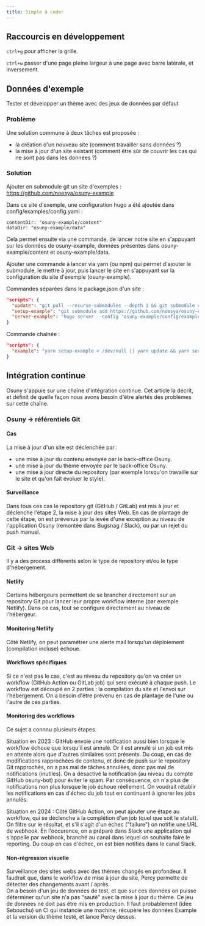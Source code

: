 ```yaml
---
title: Simple à coder
---
```


## Raccourcis en développement

`ctrl+g` pour afficher la grille.

`ctrl+w` passer d'une page pleine largeur à une page avec barre latérale, et inversement.


## Données d'exemple

Tester et développer un thème avec des jeux de données par défaut

### Problème

Une solution commune à deux tâches est proposée :
- la création d'un nouveau site (comment travailler sans données ?)
- la mise à jour d'un site existant (comment être sûr de couvrir les cas qui ne sont pas dans les données ?)

### Solution

Ajouter en submodule git un site d'exemples : https://github.com/noesya/osuny-example

Dans ce site d'exemple, une configuration hugo a été ajoutée dans config/examples/config.yaml :

```
contentDir: "osuny-example/content"
dataDir: "osuny-example/data"
```

Cela permet ensuite via une commande, de lancer notre site en s'appuyant sur les données de osuny-example, données présentes dans osuny-example/content et  osuny-example/data.

Ajouter une commande à lancer via yarn (ou npm) qui permet d'ajouter le submodule, le mettre à jour, puis lancer le site en s'appuyant sur la configuration du site d'exemple (osuny-example).

Commandes séparées dans le package.json d'un site :

```json
"scripts": {
  "update": "git pull --recurse-submodules --depth 1 && git submodule update --remote",
  "setup-example": "git submodule add https://github.com/noesya/osuny-example",
  "server-example": "hugo server --config 'osuny-example/config/example/config.yaml'",
}
```

Commande chaînée :

```json
"scripts": {
  "example": "yarn setup-example > /dev/null || yarn update && yarn server-example"
}
```

## Intégration continue

Osuny s'appuie sur une chaîne d'intégration continue.
Cet article la décrit, et définit de quelle façon nous avons besoin d'être alertés des problèmes sur cette chaîne.

### Osuny -> référentiels Git

#### Cas 
La mise à jour d'un site est déclenchée par :
- une mise à jour du contenu envoyée par le back-office Osuny.
- une mise à jour du thème envoyée par le back-office Osuny.
- une mise à jour directe du repository (par exemple lorsqu'on travaille sur le site et qu'on fait évoluer le style).

#### Surveillance
Dans tous ces cas le repository git (GitHub / GitLab) est mis à jour et déclenche l'étape 2, la mise à jour des sites Web.
En cas de plantage de cette étape, on est prévenus par la levée d'une exception au niveau de l'application Osuny (remontée dans Bugsnag / Slack), ou par un rejet du push manuel.


### Git -> sites Web

Il y a des process différents selon le type de repository et/ou le type d'hébergement.

#### Netlify
Certains hébergeurs permettent de se brancher directement sur un repository Git pour lancer leur propre workflow interne (par exemple Netlify). Dans ce cas, tout se configure directement au niveau de l'hébergeur.

#### Monitoring Netlify
Côté Netlify, on peut paramétrer une alerte mail lorsqu'un déploiement (compilation incluse) échoue.

#### Workflows spécifiques
Si ce n'est pas le cas, c'est au niveau du repository qu'on va créer un workflow (GitHub Action ou GitLab job) qui sera exécuté à chaque push. Le workflow est découpé en 2 parties : la compilation du site et l'envoi sur l'hébergement. On a besoin d'être prévenu en cas de plantage de l'une ou l'autre de ces parties.

#### Monitoring des workflows
Ce sujet a connnu plusieurs étapes.

Situation en 2023 : GitHub envoie une notification aussi bien lorsque le workflow échoue que lorsqu'il est annulé. Or il est annulé si un job est mis en attente alors que d'autres similaires sont présents. Du coup, en cas de modifications rapprochées de contenu, et donc de push sur le repository Git rapprochés, on a pas mal de tâches annulées, donc pas mal de notifications (inutiles). On a désactivé la notification (au niveau du compte GitHub osuny-bot) pour éviter le spam. Par conséquence, on n'a plus de notifications non plus lorsque le job échoue réellement. On voudrait rétablir les notifications en cas d'échec du job tout en continuant à ignorer les jobs annulés.

Situation en 2024 : Côté GitHub Action, on peut ajouter une étape au workflow, qui se déclenche à la complétion d'un job (quel que soit le statut). On filtre sur le résultat, et s'il s'agit d'un échec ("failure") on notifie une URL de webhook. En l'occurence, on a préparé dans Slack une application qui s'appelle par webhook, branché au canal dans lequel on souhaite faire le reporting. Du coup en cas d'échec, on est bien notifiés dans le canal Slack.

#### Non-régression visuelle
Surveillance des sites webs avec des thèmes changés en profondeur.
Il faudrait que, dans le workflow de mise à jour du site, Percy permette de détecter des changements avant / après.  
On a besoin d'un jeu de données de test, et que sur ces données on puisse déterminer qu'un site n'a pas "sauté" avec la mise à jour du thème.
Ce jeu de données ne doit pas être mis en production.
Il faut probablement (idée Sebouchu) un CI qui instancie une machine, récupère les données Example et la version du thème testé, et lance Percy dessus.
